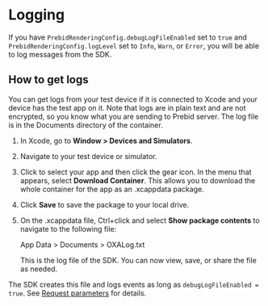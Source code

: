 Logging
=======

If you have `PrebidRenderingConfig.debugLogFileEnabled` set to `true` and `PrebidRenderingConfig.logLevel` set to `Info`, `Warn`, or `Error`, you will be able to log messages from the SDK.

How to get logs
---------------

You can get logs from your test device if it is connected to Xcode and your device has the test app on it. Note that logs are in plain text and are not encrypted, so you know what you are sending to Prebid server. The log file is in the Documents directory of the container.

1.  In Xcode, go to **Window \> Devices and Simulators**.
2.  Navigate to your test device or simulator.
3.  Click to select your app and then click the gear icon. In the menu
    that appears, select **Download Container**. This allows you to
    download the whole container for the app as an .xcappdata package.
4.  Click **Save** to save the package to your local drive.
5.  On the .xcappdata file, Ctrl+click and select **Show package contents** to navigate to the following file:

    App Data \> Documents \> OXALog.txt
    
    This is the log file of the SDK. You can now view, save, or share the file as needed.

The SDK creates this file and logs events as long as
`debugLogFileEnabled = true`. See [Request parameters](ios-sdk-parameters.md) for details.
